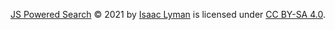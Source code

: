 [JS Powered Search](https://github.com/isaaclyman/js-powered-search) © 2021 by [Isaac Lyman](https://isaaclyman.com) is licensed under [CC BY-SA 4.0](https://creativecommons.org/licenses/by-sa/4.0/?ref=chooser-v1).